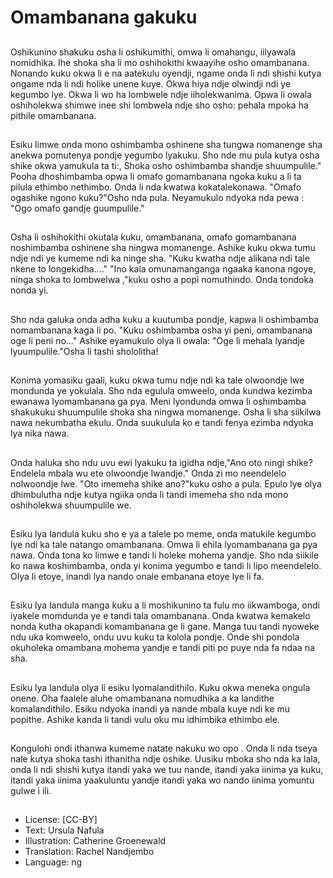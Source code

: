 # Omambanana gakuku

##
Oshikunino shakuku osha li oshikumithi, omwa li omahangu, iilyawala nomidhika. Ihe shoka sha li mo oshihokithi kwaayihe osho omambanana. Nonando kuku okwa li e na aatekulu oyendji, ngame onda li ndi shishi kutya ongame nda li ndi holike unene kuye. Okwa hiya ndje olwindji ndi ye kegumbo lye. Okwa li wo ha lombwele ndje iiholekwanima. Opwa li owala oshiholekwa shimwe inee shi lombwela ndje sho osho: pehala mpoka ha pithile omambanana.

##
Esiku limwe onda mono oshimbamba oshinene sha tungwa nomanenge sha anekwa pomutenya pondje yegumbo lyakuku. Sho nde mu pula kutya osha shike okwa yamukula ta ti:, Shoka osho oshimbamba shandje shuumpulile."
Pooha dhoshimbamba opwa li omafo gomambanana ngoka kuku a li ta pilula ethimbo nethimbo. Onda li nda kwatwa kokatalekonawa.
"Omafo ogashike ngono kuku?"Osho nda pula. Neyamukulo ndyoka nda pewa : "Ogo omafo gandje guumpulile."

##
Osha li oshihokithi okutala kuku, omambanana, omafo gomambanana noshimbamba oshinene sha ningwa momanenge. Ashike kuku okwa tumu ndje ndi ye kumeme ndi ka ninge sha. "Kuku kwatha ndje alikana ndi tale nkene to longekidha...."
"Ino kala omunamanganga ngaaka kanona ngoye, ninga shoka to lombwelwa ,"kuku osho a popi nomuthindo. Onda tondoka nonda yi.

##
Sho nda galuka onda adha kuku a kuutumba pondje, kapwa li oshimbamba nomambanana kaga li po.
"Kuku oshimbamba osha yi peni, omambanana oge li peni no..." Ashike eyamukulo olya li owala: "Oge li mehala lyandje lyuumpulile."Osha li tashi shololitha!

##
Konima yomasiku gaali, kuku okwa tumu ndje ndi ka tale olwoondje lwe mondunda ye yokulala. Sho nda egulula omweelo, onda kundwa kezimba ewanawa lyomambanana ga pya. Meni lyondunda omwa li oshimbamba shakukuku shuumpulile shoka sha ningwa momanenge. Osha li sha siikilwa nawa nekumbatha ekulu. Onda suukulula ko e tandi fenya ezimba ndyoka lya nika nawa.

##
Onda haluka sho ndu uvu ewi lyakuku ta igidha ndje,"Ano oto ningi shike?Endelela mbala wu ete olwoondje lwandje." Onda zi mo neendelelo nolwoondje lwe. "Oto imemeha shike ano?"kuku osho a pula. Epulo lye olya dhimbulutha ndje kutya ngiika onda li tandi imemeha sho nda mono oshiholekwa shuumpulile we.

##
Esiku lya landula kuku sho e ya a talele po meme, onda matukile kegumbo lye ndi ka tale natango omambanana. Omwa li ehila lyomambanana ga pya nawa. Onda tona ko limwe e tandi li holeke mohema yandje. Sho nda siikile ko nawa koshimbamba, onda yi konima yegumbo e tandi li lipo meendelelo. Olya li etoye, inandi lya nando onale embanana etoye lye li fa.

##
Esiku lya landula manga kuku a li moshikunino ta fulu mo iikwamboga, ondi iyakele momdunda ye e tandi tala omambanana. Onda kwatwa kemakelo nonda kutha okapandi komambanana ge li gane. Manga tuu tandi nyoweke ndu uka komweelo, ondu uvu kuku ta kolola pondje. Onde shi pondola okuholeka omambana mohema yandje e tandi piti po puye nda fa ndaa na sha.

##
Esiku lya landula olya li esiku lyomalandithilo. Kuku okwa meneka ongula onene. Oha faalele aluhe omambanana nomudhika a ka landithe komalandithilo. Esiku ndyoka inandi ya nande mbala kuye ndi ke mu popithe. Ashike kanda li tandi vulu oku mu idhimbika ethimbo ele.

##
Kongulohi ondi ithanwa kumeme natate nakuku wo opo . Onda li nda tseya nale kutya shoka tashi ithanitha ndje oshike. Uusiku mboka sho nda ka lala, onda li ndi shishi kutya itandi yaka we tuu nande, itandi yaka iinima ya kuku, itandi yaka iinima yaakuluntu yandje itandi yaka wo nando iinima yomuntu gulwe i ili.

##
* License: [CC-BY]
* Text: Ursula Nafula
* Illustration: Catherine Groenewald
* Translation: Rachel Nandjembo
* Language: ng
